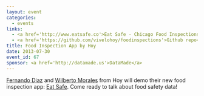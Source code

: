 ```yaml
---
layout: event
categories: 
  - events
links:
  - <a href='http://www.eatsafe.co'>Eat Safe - Chicago Food Inspections</a>
  - <a href='https://github.com/vivelohoy/foodinspections'>Github repo</a>
title: Food Inspection App by Hoy
date: 2013-07-30
event_id: 67
sponsor: <a href='http://datamade.us'>DataMade</a>
---
```


<p><a href='http://www.linkedin.com/in/fdiazreporting'>Fernando Diaz</a> and <a href='https://github.com/wilbertom'>Wilberto Morales</a> from Hoy will demo their new food inspection app: <a href='http://www.eatsafe.co'>Eat Safe</a>. Come ready to talk about food safety data!</p>
